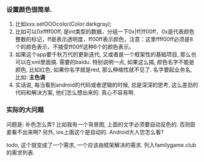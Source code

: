 

### 设置颜色很简单.

1. 比如xxx.setOOOcolor(Color.darkgray);
2. 比如可以0xffff00ff, 是int类型的数据，分组一下0x|ff|ff00ff，0x是代表颜色整数的标记，ff是表示透明度，ff00ff表示颜色，注意：这里ffff00ff必须是8个的颜色表示，不接受ff00ff这种6个的颜色表示。
3. 如果这个app要千秋万代的更新迭代, 又或者是一个框架性的基础项目, 那么也可以在xml里面搞. 需要的baidu. 特别说明一点, 如果这么搞, 颜色名字不能是颜色, 比如红色, 如果你名字就是red, 那么伸缩性就不见了. 名字要起业务名, 比如: __主色调__
4. 实话说, 每当看到android的代码或者逻辑的时候, 总是深深的思考, 这么差劲的代码和解决方案, 他们怎么想出来的. 真心不容易啊.



### 实际的大问题

问题是: 补色怎么弄? 比如我有一个背景图, 上面的文字必须要自动反色的. 否则臣妾看不出来啊? 另外, ios上面这个是自动的. Android大人您怎么看?

todo, 这个就变成了一个需求, 一个应该由框架解决的需求. 列入familygame.club的需求列表.
